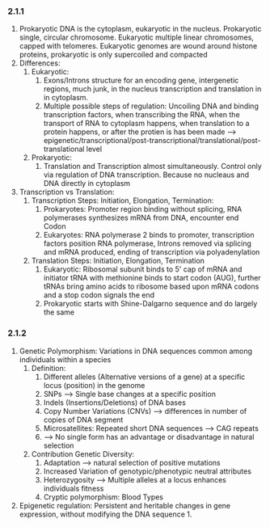 ### 2.1.1

1. Prokaryotic DNA is the cytoplasm, eukaryotic in the nucleus. Prokaryotic single, circular chromosome. Eukaryotic multiple linear chromosomes, capped with telomeres. Eukaryotic genomes are wound around histone proteins, prokaryotic is only supercoiled and compacted
2. Differences:
   1. Eukaryotic:
      1. Exons/Introns structure for an encoding gene, intergenetic regions, much junk, in the nucleus transcription and translation in in cytoplasm. 
      2. Multiple possible steps of regulation: Uncoiling DNA and binding transcription factors, when transcribing the RNA, when the transport of RNA to cytoplasm happens, when translation to a protein happens, or after the protien is has been made --> epigenetic/transcriptional/post-transcriptional/translational/post-translational level
   2. Prokaryotic: 
      1. Translation and Transcription almost simultaneously. Control only via regulation of DNA transcription. Because no nucleaus and DNA directly in cytoplasm
3. Transcription vs Translation:
   1. Transcription Steps: Initiation, Elongation, Termination:
      1. Prokaryotes: Promoter region binding without splicing, RNA polymerases synthesizes mRNA from DNA, encounter end Codon
      2. Eukaryotes: RNA polymerase 2 binds to promoter, transcription factors position RNA polymerase, Introns removed via splicing and mRNA produced, ending of transcription via polyadenylation
   2. Translation Steps: Initiation, Elongation, Termination
      1. Eukaryotic: Ribosomal subunit binds to 5' cap of mRNA and initiator tRNA with methionine binds to start codon (AUG), further tRNAs bring amino acids to ribosome based upon mRNA codons and a stop codon signals the end
      2. Prokaryotic starts with Shine-Dalgarno sequence and do largely the same

### 2.1.2

1. Genetic Polymorphism: Variations in DNA sequences common among individuals within a species
   1. Definition:
      1. Different alleles (Alternative versions of a gene) at a specific locus (position) in the genome
      2. SNPs --> Single base changes at a specific position
      3. Indels (Insertions/Deletions) of DNA bases
      4. Copy Number Variations (CNVs) --> differences in number of copies of DNA segment
      5. Microsatellites: Repeated short DNA sequences --> CAG repeats
      6. --> No single form has an advantage or disadvantage in natural selection
   2. Contribution Genetic Diversity:
      1. Adaptation --> natural selection of positive mutations
      2. Increased Variation of genotypic/phenotypic neutral attributes
      3. Heterozygosity --> Multiple alleles at a locus enhances individuals fitness
      4. Cryptic polymorphism: Blood Types
2. Epigenetic regulation: Persistent and heritable changes in gene expression, without modifying the DNA sequence
   1. 